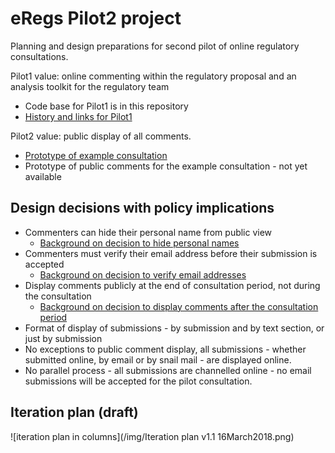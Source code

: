 eRegs Pilot2 project
=====

Planning and design preparations for second pilot of online regulatory consultations. 

Pilot1 value: online commenting within the regulatory proposal and an analysis toolkit for the regulatory team

* Code base for Pilot1 is in this repository
* [History and links for Pilot1](./Pilot1_history.md)

Pilot2 value: public display of all comments. 

* [Prototype of example consultation](https://vation-ca.github.io/p2protos/p2form-1-en.html)
* Prototype of public comments for the example consultation - not yet available

## Design decisions with policy implications

   
* Commenters can hide their personal name from public view 
  * [Background on decision to hide personal names](Decisions_names.md) 
* Commenters must verify their email address before their submission is accepted
  * [Background on decision to verify email addresses](Decisions_emails.md)
* Display comments publicly at the end of consultation period, not during the consultation 
  * [Background on decision to display comments after the consultation period](Decisions_timing.md)
* Format of display of submissions - by submission and by text section, or just by submission
* No exceptions to public comment display, all submissions - whether submitted online, by email or by snail mail -  are displayed online.
* No parallel process - all submissions are channelled online - no email submissions will be accepted for the pilot consultation.

## Iteration plan (draft)

![iteration plan in columns](/img/Iteration plan v1.1 16March2018.png)
